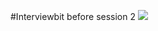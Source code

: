 #Interviewbit before session 2
<img src="https://media.giphy.com/media/xT0xeyQDTuI1y0N2ak/giphy.gif">
